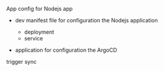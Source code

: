 App config for Nodejs app

- dev manifest file for configuration the Nodejs application
    - deployment
    - service

- application for configuration the ArgoCD

trigger sync